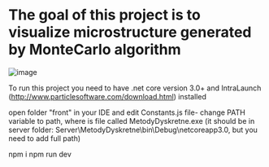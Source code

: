 # The goal of this project is to visualize microstructure generated by MonteCarlo algorithm

![image](https://user-images.githubusercontent.com/37092171/142293316-43d6a6ab-0a9f-4b9b-83de-f04286bf3142.png)

To run this project you need to have .net core version 3.0+ and IntraLaunch (http://www.particlesoftware.com/download.html) installed

open folder "front" in your IDE and edit Constants.js file- change PATH variable to path, where is file called MetodyDyskretne.exe (it should be in server folder: Server\MetodyDyskretne\bin\Debug\netcoreapp3.0, but you need to add full path)

npm i
npm run dev
